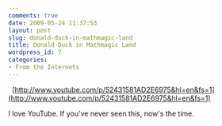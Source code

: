 ```yaml
---
comments: true
date: 2009-05-24 11:37:53
layout: post
slug: donald-duck-in-mathmagic-land
title: Donald Duck in Mathmagic Land
wordpress_id: 7
categories:
- From the Internets
---
```


  [http://www.youtube.com/p/52431581AD2E6975&hl=en&fs=1](http://www.youtube.com/p/52431581AD2E6975&hl=en&fs=1)




I love YouTube. If you've never seen this, now's the time.
